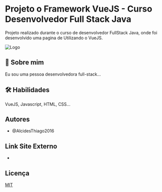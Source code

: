 
# Projeto o Framework VueJS - Curso Desenvolvedor Full Stack Java

Projeto realizado durante o curso de desenvolvedor FullStack Java, onde foi desenvolvido uma pagina de Utilizando o VueJS.

![Logo](https://upload.wikimedia.org/wikipedia/commons/thumb/9/95/Vue.js_Logo_2.svg/1184px-Vue.js_Logo_2.svg.png)


## 🚀 Sobre mim
Eu sou uma pessoa desenvolvedora full-stack...


## 🛠 Habilidades
VueJS, Javascript, HTML, CSS...


## Autores

- @AlcidesThiago2016

## Link Site Externo

- 

## Licença

[MIT](https://choosealicense.com/licenses/mit/)